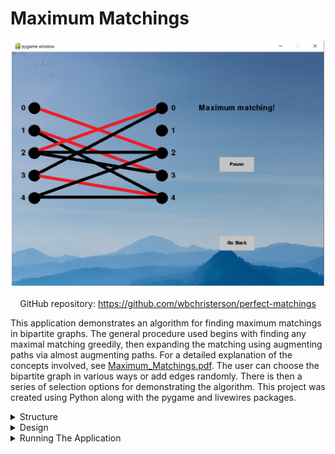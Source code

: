 # Maximum Matchings

<div style="display: flex; flex-direction: column; align-items: center">
    <img alt="Image of the result of the algorithm" width="500" src="/assets/Maximum-Matchings-imgs/main-sample-large.png">
    <div style="margin-top: 20px">
        GitHub repository: <a target="\_blank" href="https://github.com/wbchristerson/perfect-matchings">https://github.com/wbchristerson/perfect-matchings</a>
    </div>
</div>

This application demonstrates an algorithm for finding maximum matchings in bipartite graphs. The general procedure used begins with finding any maximal matching greedily, then expanding the matching using augmenting paths via almost augmenting paths. For a detailed explanation of the concepts involved, see <a href="https://github.com/wbchristerson/perfect-matchings/blob/master/Maximum_Matchings.pdf" target="\_blank">Maximum_Matchings.pdf</a>. The user can choose the bipartite graph in various ways or add edges randomly. There is then a series of selection options for demonstrating the algorithm. This project was created using Python along with the pygame and livewires packages.

<details>
    <summary>Structure</summary>
    <br>
    <ul>
        <li>The user may navigate through the various pages to choose the bipartite graph examined.</li>
        <li>There are options to choose the sizes of the branches as well as which edges appear. Alternatively, edges can be chosen for the user randomly.</li>
        <li>There are then options for attempting to find a maximum matching manually, as well as for immediately displaying a maximum matching. In addition, the user may watch the application of the algorithm continuously or with steps.</li>
    </ul>
</details>

<details>
    <summary>Design</summary>
    <br>
    To navigate throughout the pages of the program, there are buttons which can be hovered over. To push the buttons you must push the space bar while hovered over, rather than clicking.

    The application begins with a page for selecting the left branch size.

    <div style="display: flex; justify-content: center; margin-top: 20px; margin-bottom: 20px">
        <img alt="Left branch selection view" width="400" src="/assets/Maximum-Matchings-imgs/left-selection.png" >
    </div>

    This is followed by a similar page for selecting the right branch size.

    <div style="display: flex; justify-content: center; margin-top: 20px; margin-bottom: 20px">
        <img alt="Right branch selection view" width="400" src="/assets/Maximum-Matchings-imgs/right-selection.png">
    </div>

    The user may then elect to choose edges manually or to allow the program to randomly select edges, adding any individual edge using a pseudo-random number generator with probability 40%. Below is a view for making edge selections manually.

    <div style="display: flex; justify-content: center; margin-top: 20px; margin-bottom: 20px">
        <img alt="Edge selection view" width="400" src="/assets/Maximum-Matchings-imgs/edge-selection.png">
    </div>

    The user is then taken to a page for selecting the type of operation to apply.

    <div style="display: flex; justify-content: center; margin-top: 20px; margin-bottom: 20px">
        <img alt="Operations options view" width="400" src="/assets/Maximum-Matchings-imgs/operation-options.png">
    </div>

    Upon selecting the manual matching option, the user is allowed to select edges of the graph to try to find a maximum matching. Congratulations are given upon succeeding.

    <div style="display: flex; justify-content: center; margin-top: 20px; margin-bottom: 20px">
        <img alt="Manual matching view" width="400" src="/assets/Maximum-Matchings-imgs/manual-match.png">
    </div>

    After selecting the automatic matching option, a maximum matching is immediately displayed.

    <div style="display: flex; justify-content: center; margin-top: 20px; margin-bottom: 20px">
        <img alt="Automatically generated maximum matching displayed" width="400" src="/assets/Maximum-Matchings-imgs/match-automatic.png">
    </div>

    If the user selects the option to watch the algorithm, the steps of the algorithm will be displayed with changes occurring every few seconds (with a pause button available). The first image below is a still of the initial greedy matching generation and the second image below is a still of the identification of an augmenting path to increase the size of the matching.

    <div style="display: flex; justify-content: center; margin-top: 20px; margin-bottom: 20px">
        <img alt="Greedy matching search view" width="400" src="/assets/Maximum-Matchings-imgs/matching-watch-A.png">
    </div>

    <div style="display: flex; justify-content: center; margin-bottom: 20px;">
        <img alt="Identification of an augmenting path" width="400" src="/assets/Maximum-Matchings-imgs/matching-watch-B.png">
    </div>

    The fourth option also displays the steps of the algorithm but with buttons to follow the steps.

    <div style="margin-top: 20px"></div>
</details>

<details>
    <summary>Running The Application</summary>
    <br>
    You will need to have Python installed, as well as the pygame and livewires libraries. The version of livewires used for this project was taken from this <a href="http://www.delmarlearning.com/companions/content/1435455002/downloads/index.asp?isbn=1435455002" target="\_blank">download</a> (which also contains downloads for Python and pygame), under "Book related software". To download Python only, visit this <a href="https://www.python.org/downloads/" target="\_blank">page</a>.

    <br>
    <br>

    To download, clone the repository using this terminal command:<br>
    <code style="margin-top: 20px;">git clone https://github.com/wbchristerson/perfect-matchings.git</code>

    <br>
    <br>
    Alternatively, follow the instructions below to download to a hard drive:
    <ul>
        <li>Navigate to <a href="https://github.com/wbchristerson/perfect-matchings" target="\_blank">this page</a>.</li>
        <li>Click the green "Clone or download" button towards the right then choose "Download ZIP".</li>
        <li>Find the folder <code>perfect-matchings-master</code> in your Downloads folder or wherever it was placed on your device.</li>
        <li>Right click and choose "Extract All" then extract.</li>
        <li>From within the directory generated through extraction (named <code>perfect-matchings-master</code>, unless you changed the file name), double click on the batch file <code>main.bat</code>. A window will open on screen, beginning the program.</li>
    </ul>
    If you encounter errors involving <code>pygame</code> or <code>livewires</code>, make sure that those packages are installed in <code>lib/site-packages</code> from the level of the directory containing this project.

    <div style="margin-top: 20px"></div>
</details>
